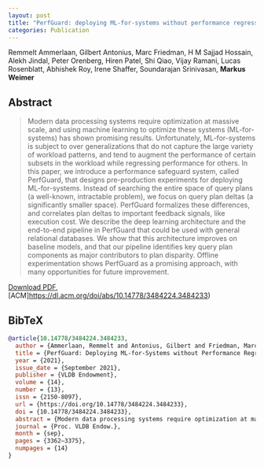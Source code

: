 ```yaml
---
layout: post
title: "PerfGuard: deploying ML-for-systems without performance regressions, almost!"
categories: Publication
---
```


Remmelt Ammerlaan, Gilbert Antonius, Marc Friedman, H M Sajjad Hossain, Alekh Jindal, Peter Orenberg, Hiren Patel, Shi Qiao, Vijay Ramani, Lucas Rosenblatt, Abhishek Roy, Irene Shaffer, Soundarajan Srinivasan, **Markus Weimer**

## Abstract

> Modern data processing systems require optimization at massive scale, and
> using machine learning to optimize these systems (ML-for-systems) has shown
> promising results. Unfortunately, ML-for-systems is subject to over
> generalizations that do not capture the large variety of workload patterns,
> and tend to augment the performance of certain subsets in the workload while
> regressing performance for others. In this paper, we introduce a performance
> safeguard system, called PerfGuard, that designs pre-production experiments
> for deploying ML-for-systems. Instead of searching the entire space of query
> plans (a well-known, intractable problem), we focus on query plan deltas (a
> significantly smaller space). PerfGuard formalizes these differences, and
> correlates plan deltas to important feedback signals, like execution cost. We
> describe the deep learning architecture and the end-to-end pipeline in
> PerfGuard that could be used with general relational databases. We show that
> this architecture improves on baseline models, and that our pipeline
> identifies key query plan components as major contributors to plan disparity.
> Offline experimentation shows PerfGuard as a promising approach, with many
> opportunities for future improvement.

[Download PDF]({{site.url}}/files/pub/2021/2021-VLDB-PerfGuard), [ACM]<https://dl.acm.org/doi/abs/10.14778/3484224.3484233>)

## BibTeX

```bibtex
@article{10.14778/3484224.3484233,
  author = {Ammerlaan, Remmelt and Antonius, Gilbert and Friedman, Marc and Hossain, H M   Sajjad and Jindal, Alekh and Orenberg, Peter and Patel, Hiren and Qiao, Shi and Ramani,   Vijay and Rosenblatt, Lucas and Roy, Abhishek and Shaffer, Irene and Srinivasan,   Soundarajan and Weimer, Markus},
  title = {PerfGuard: Deploying ML-for-Systems without Performance Regressions, Almost!},
  year = {2021},
  issue_date = {September 2021},
  publisher = {VLDB Endowment},
  volume = {14},
  number = {13},
  issn = {2150-8097},
  url = {https://doi.org/10.14778/3484224.3484233},
  doi = {10.14778/3484224.3484233},
  abstract = {Modern data processing systems require optimization at massive scale, and using   machine learning to optimize these systems (ML-for-systems) has shown promising results.   Unfortunately, ML-for-systems is subject to over generalizations that do not capture the   large variety of workload patterns, and tend to augment the performance of certain subsets   in the workload while regressing performance for others. In this paper, we introduce a   performance safeguard system, called PerfGuard, that designs pre-production experiments for   deploying ML-for-systems. Instead of searching the entire space of query plans (a   well-known, intractable problem), we focus on query plan deltas (a significantly smaller   space). PerfGuard formalizes these differences, and correlates plan deltas to important   feedback signals, like execution cost. We describe the deep learning architecture and the   end-to-end pipeline in PerfGuard that could be used with general relational databases. We   show that this architecture improves on baseline models, and that our pipeline identifies   key query plan components as major contributors to plan disparity. Offline experimentation   shows PerfGuard as a promising approach, with many opportunities for future improvement.},
  journal = {Proc. VLDB Endow.},
  month = {sep},
  pages = {3362–3375},
  numpages = {14}
}
```
